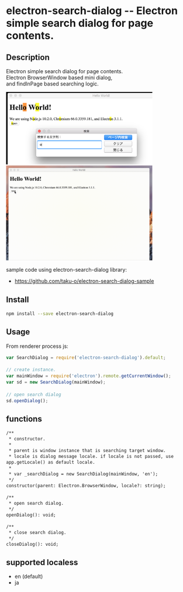 electron-search-dialog -- Electron simple search dialog for page contents.
===========================================

## Description

Electron simple search dialog for page contents.  
Electron BrowserWindow based mini dialog,  
and findInPage based searching logic.

<img src="https://raw.githubusercontent.com/taku-o/electron-search-dialog-sample/master/ss-mini.png" width="400">

<img src="https://raw.githubusercontent.com/taku-o/electron-search-dialog-sample/master/animation.gif" width="400">

sample code using electron-search-dialog library:
- https://github.com/taku-o/electron-search-dialog-sample


## Install

```bash
npm install --save electron-search-dialog
````


## Usage

From renderer process js:

```js
var SearchDialog = require('electron-search-dialog').default;

// create instance.
var mainWindow = require('electron').remote.getCurrentWindow();
var sd = new SearchDialog(mainWindow);

// open search dialog
sd.openDialog();
```


## functions

```
/**
 * constructor.
 *
 * parent is window instance that is searching target window.
 * locale is dialog message locale. if locale is not passed, use app.getLocale() as default locale.
 * 
 * var _searchDialog = new SearchDialog(mainWindow, 'en');
 */
constructor(parent: Electron.BrowserWindow, locale?: string);

/**
 * open search dialog.
 */
openDialog(): void;

/**
 * close search dialog.
 */
closeDialog(): void;
```


## supported localess
- en (default)
- ja


